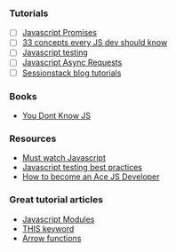 ### Tutorials
- [ ] [Javascript Promises](https://www.udacity.com/course/javascript-promises--ud898)
- [ ] [33 concepts every JS dev should know](https://github.com/leonardomso/33-js-concepts#readme)
- [ ] [Javascript testing](https://www.udacity.com/course/javascript-testing--ud549)
- [ ] [Javascript Async Requests](https://www.udacity.com/course/asynchronous-javascript-requests--ud109)
- [ ] [Sessionstack blog tutorials](https://blog.sessionstack.com/tagged/tutorial)
### Books
- [You Dont Know JS](https://github.com/getify/You-Dont-Know-JS)
### Resources
 - [Must watch Javascript](https://github.com/AllThingsSmitty/must-watch-javascript)
 - [Javascript testing best practices](https://github.com/goldbergyoni/javascript-testing-best-practices#section-0%EF%B8%8F%E2%83%A3-the-golden-rule)
 - [How to become an Ace JS Developer](https://codeburst.io/things-you-need-to-know-to-become-an-ace-javascript-developer-aa703397268d)
 
 ### Great tutorial articles
 - [Javascript Modules](https://tylermcginnis.com/javascript-modules-iifes-commonjs-esmodules/)
 - [THIS keyword](https://codeburst.io/javascript-the-keyword-this-for-beginners-fb5238d99f85)
 - [Arrow functions](https://codeburst.io/javascript-arrow-functions-for-beginners-926947fc0cdc)
